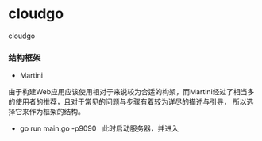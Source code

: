 # cloudgo
cloudgo
 
### 结构框架 

- Martini 

由于构建Web应用应该使用相对于来说较为合适的构架，而Martini经过了相当多的使用者的推荐，且对于常见的问题与步骤有着较为详尽的描述与引导，
所以选择它来作为框架的结构。

- go run main.go -p9090
 
此时启动服务器，并进入

